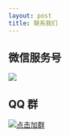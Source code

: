 ```yaml
---
layout: post
title: 联系我们
---
```


## 微信服务号

![](/images/FCC-CDC-QRC-WMP.jpg)

## QQ 群

[![](/images/FCC-CDC-QRC-QQG.png "点击加群")](https://jq.qq.com/?_wv=1027&k=54DSeNz)
